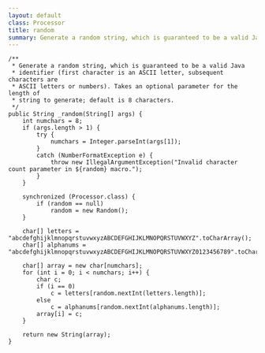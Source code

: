 ```yaml
---
layout: default
class: Processor
title: random
summary: Generate a random string, which is guaranteed to be a valid Java identifier
---
```


	/**
	 * Generate a random string, which is guaranteed to be a valid Java
	 * identifier (first character is an ASCII letter, subsequent characters are
	 * ASCII letters or numbers). Takes an optional parameter for the length of
	 * string to generate; default is 8 characters.
	 */
	public String _random(String[] args) {
		int numchars = 8;
		if (args.length > 1) {
			try {
				numchars = Integer.parseInt(args[1]);
			}
			catch (NumberFormatException e) {
				throw new IllegalArgumentException("Invalid character count parameter in ${random} macro.");
			}
		}

		synchronized (Processor.class) {
			if (random == null)
				random = new Random();
		}

		char[] letters = "abcdefghijklmnopqrstuvwxyzABCDEFGHIJKLMNOPQRSTUVWXYZ".toCharArray();
		char[] alphanums = "abcdefghijklmnopqrstuvwxyzABCDEFGHIJKLMNOPQRSTUVWXYZ0123456789".toCharArray();

		char[] array = new char[numchars];
		for (int i = 0; i < numchars; i++) {
			char c;
			if (i == 0)
				c = letters[random.nextInt(letters.length)];
			else
				c = alphanums[random.nextInt(alphanums.length)];
			array[i] = c;
		}

		return new String(array);
	}
